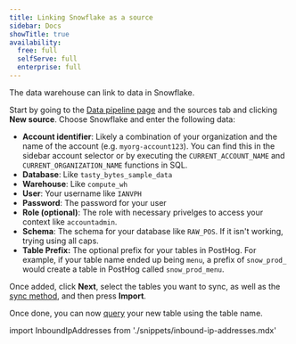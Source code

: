 ```yaml
---
title: Linking Snowflake as a source
sidebar: Docs
showTitle: true
availability:
  free: full
  selfServe: full
  enterprise: full
---
```


The data warehouse can link to data in Snowflake. 

Start by going to the [Data pipeline page](https://us.posthog.com/pipeline/sources) and the sources tab and clicking **New source**. Choose Snowflake and enter the following data:

- **Account identifier**: Likely a combination of your organization and the name of the account (e.g. `myorg-account123`). You can find this in the sidebar account selector or by executing the `CURRENT_ACCOUNT_NAME` and `CURRENT_ORGANIZATION_NAME` functions in SQL.
- **Database**: Like `tasty_bytes_sample_data`
- **Warehouse**: Like `compute_wh`
- **User**: Your username like `IANVPH`
- **Password**: The password for your user
- **Role (optional)**: The role with necessary privelges to access your context like `accountadmin`.
- **Schema**: The schema for your database like `RAW_POS`. If it isn't working, trying using all caps.
- **Table Prefix:** The optional prefix for your tables in PostHog. For example, if your table name ended up being `menu`, a prefix of `snow_prod_` would create a table in PostHog called `snow_prod_menu`.

<ProductScreenshot
  imageLight="https://res.cloudinary.com/dmukukwp6/image/upload/Clean_Shot_2024_07_23_at_13_50_56_2x_c31bfa6237.png" 
  imageDark="https://res.cloudinary.com/dmukukwp6/image/upload/Clean_Shot_2024_07_23_at_13_50_42_2x_aa20de1109.png"
  alt="Snowflake details" 
  classes="rounded"
/>

Once added, click **Next**, select the tables you want to sync, as well as the [sync method](/docs/data-warehouse/setup#incremental-vs-full-table), and then press **Import**.

Once done, you can now [query](/docs/data-warehouse/query) your new table using the table name.

<ProductScreenshot
  imageLight="https://res.cloudinary.com/dmukukwp6/image/upload/Clean_Shot_2024_07_23_at_13_56_32_2x_9c0bc2d35f.png" 
  imageDark="https://res.cloudinary.com/dmukukwp6/image/upload/Clean_Shot_2024_07_23_at_13_56_53_2x_76a2b7f711.png"
  alt="Snowflake details" 
  classes="rounded"
/>

import InboundIpAddresses from './snippets/inbound-ip-addresses.mdx'

<InboundIpAddresses />
